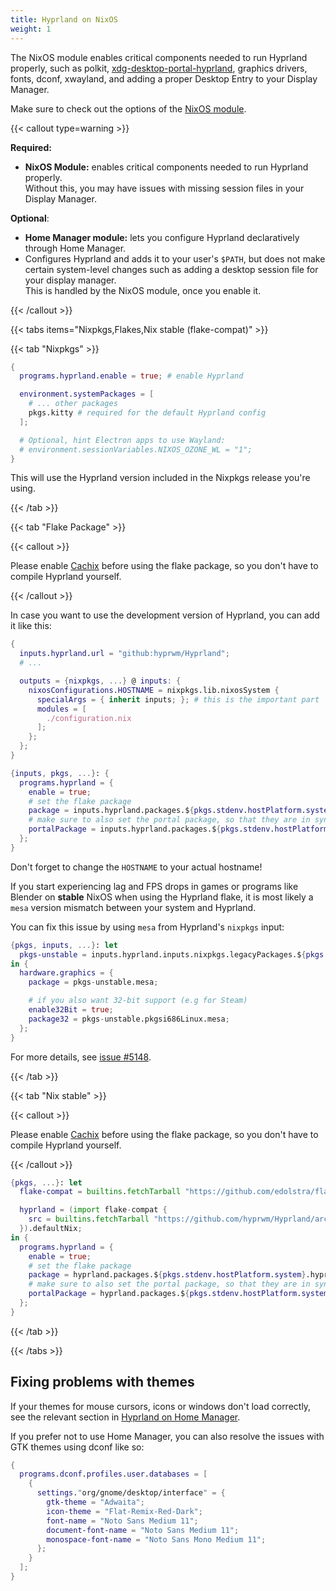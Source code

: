 ```yaml
---
title: Hyprland on NixOS
weight: 1
---
```


The NixOS module enables critical components needed to run Hyprland properly,
such as polkit,
[xdg-desktop-portal-hyprland](https://github.com/hyprwm/xdg-desktop-portal-hyprland),
graphics drivers, fonts, dconf, xwayland, and adding a proper Desktop Entry to
your Display Manager.

Make sure to check out the options of the
[NixOS module](https://search.nixos.org/options?channel=unstable&from=0&size=50&sort=relevance&type=packages&query=hyprland).

{{< callout type=warning >}}

**Required:**
- **NixOS Module:** enables critical components needed to run Hyprland properly.  
  Without this, you may have issues with missing session files in your
    Display Manager.

**Optional**:
- **Home Manager module:** lets you configure Hyprland declaratively through Home Manager.  
- Configures Hyprland and adds it to your user's `$PATH`, but
    does not make certain system-level changes such as adding a desktop session
    file for your display manager.  
    This is handled by the NixOS module, once you enable it.

{{< /callout >}}

{{< tabs items="Nixpkgs,Flakes,Nix stable (flake-compat)" >}}

{{< tab "Nixpkgs" >}}

```nix {filename="configuration.nix"}
{
  programs.hyprland.enable = true; # enable Hyprland

  environment.systemPackages = [
    # ... other packages
    pkgs.kitty # required for the default Hyprland config
  ];

  # Optional, hint Electron apps to use Wayland:
  # environment.sessionVariables.NIXOS_OZONE_WL = "1";
}
```

This will use the Hyprland version included in the Nixpkgs release you're using.

{{< /tab >}}

{{< tab "Flake Package" >}}

{{< callout >}}

Please enable [Cachix](../Cachix) before using the flake package, so you don't
have to compile Hyprland yourself.

{{< /callout >}}

In case you want to use the development version of Hyprland, you can add it like
this:

```nix {filename="flake.nix"}
{
  inputs.hyprland.url = "github:hyprwm/Hyprland";
  # ...

  outputs = {nixpkgs, ...} @ inputs: {
    nixosConfigurations.HOSTNAME = nixpkgs.lib.nixosSystem {
      specialArgs = { inherit inputs; }; # this is the important part
      modules = [
        ./configuration.nix
      ];
    };
  };
}
```

```nix {filename="configuration.nix"}
{inputs, pkgs, ...}: {
  programs.hyprland = {
    enable = true;
    # set the flake package
    package = inputs.hyprland.packages.${pkgs.stdenv.hostPlatform.system}.hyprland;
    # make sure to also set the portal package, so that they are in sync
    portalPackage = inputs.hyprland.packages.${pkgs.stdenv.hostPlatform.system}.xdg-desktop-portal-hyprland;
  };
}
```

Don't forget to change the `HOSTNAME` to your actual hostname!

If you start experiencing lag and FPS drops in games or programs like Blender on
**stable** NixOS when using the Hyprland flake, it is most likely a `mesa`
version mismatch between your system and Hyprland.

You can fix this issue by using `mesa` from Hyprland's `nixpkgs` input:

```nix {filename="configuration.nix"}
{pkgs, inputs, ...}: let
  pkgs-unstable = inputs.hyprland.inputs.nixpkgs.legacyPackages.${pkgs.stdenv.hostPlatform.system};
in {
  hardware.graphics = {
    package = pkgs-unstable.mesa;

    # if you also want 32-bit support (e.g for Steam)
    enable32Bit = true;
    package32 = pkgs-unstable.pkgsi686Linux.mesa;
  };
}
```

For more details, see
[issue #5148](https://github.com/hyprwm/Hyprland/issues/5148).

{{< /tab >}}

{{< tab "Nix stable" >}}

{{< callout >}}

Please enable [Cachix](../Cachix) before using the flake package, so you don't
have to compile Hyprland yourself.

{{< /callout >}}

```nix {filename="configuration.nix"}
{pkgs, ...}: let
  flake-compat = builtins.fetchTarball "https://github.com/edolstra/flake-compat/archive/master.tar.gz";

  hyprland = (import flake-compat {
    src = builtins.fetchTarball "https://github.com/hyprwm/Hyprland/archive/main.tar.gz";
  }).defaultNix;
in {
  programs.hyprland = {
    enable = true;
    # set the flake package
    package = hyprland.packages.${pkgs.stdenv.hostPlatform.system}.hyprland;
    # make sure to also set the portal package, so that they are in sync
    portalPackage = hyprland.packages.${pkgs.stdenv.hostPlatform.system}.xdg-desktop-portal-hyprland;
  };
}
```

{{< /tab >}}

{{< /tabs >}}

## Fixing problems with themes

If your themes for mouse cursors, icons or windows don't load correctly, see the
relevant section in [Hyprland on Home Manager](../Hyprland-on-Home-Manager).

If you prefer not to use Home Manager, you can also resolve the issues with GTK
themes using dconf like so:

```nix {filename="configuration.nix"}
{
  programs.dconf.profiles.user.databases = [
    {
      settings."org/gnome/desktop/interface" = {
        gtk-theme = "Adwaita";
        icon-theme = "Flat-Remix-Red-Dark";
        font-name = "Noto Sans Medium 11";
        document-font-name = "Noto Sans Medium 11";
        monospace-font-name = "Noto Sans Mono Medium 11";
      };
    }
  ];
}
```
